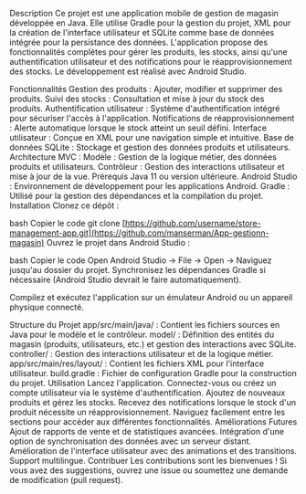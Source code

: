Description
Ce projet est une application mobile de gestion de magasin développée en Java. Elle utilise Gradle pour la gestion du projet, XML pour la création de l'interface utilisateur et SQLite comme base de données intégrée pour la persistance des données. L'application propose des fonctionnalités complètes pour gérer les produits, les stocks, ainsi qu'une authentification utilisateur et des notifications pour le réapprovisionnement des stocks. Le développement est réalisé avec Android Studio.

Fonctionnalités
Gestion des produits : Ajouter, modifier et supprimer des produits.
Suivi des stocks : Consultation et mise à jour du stock des produits.
Authentification utilisateur : Système d'authentification intégré pour sécuriser l'accès à l'application.
Notifications de réapprovisionnement : Alerte automatique lorsque le stock atteint un seuil défini.
Interface utilisateur : Conçue en XML pour une navigation simple et intuitive.
Base de données SQLite : Stockage et gestion des données produits et utilisateurs.
Architecture MVC :
Modèle : Gestion de la logique métier, des données produits et utilisateurs.
Contrôleur : Gestion des interactions utilisateur et mise à jour de la vue.
Prérequis
Java 11 ou version ultérieure.
Android Studio : Environnement de développement pour les applications Android.
Gradle : Utilisé pour la gestion des dépendances et la compilation du projet.
Installation
Clonez ce dépôt :

bash
Copier le code
git clone [https://github.com/username/store-management-app.git](https://github.com/manserman/App-gestionn-magasin)
Ouvrez le projet dans Android Studio :

bash
Copier le code
Open Android Studio -> File -> Open -> Naviguez jusqu'au dossier du projet.
Synchronisez les dépendances Gradle si nécessaire (Android Studio devrait le faire automatiquement).

Compilez et exécutez l'application sur un émulateur Android ou un appareil physique connecté.

Structure du Projet
app/src/main/java/ : Contient les fichiers sources en Java pour le modèle et le contrôleur.
model/ : Définition des entités du magasin (produits, utilisateurs, etc.) et gestion des interactions avec SQLite.
controller/ : Gestion des interactions utilisateur et de la logique métier.
app/src/main/res/layout/ : Contient les fichiers XML pour l'interface utilisateur.
build.gradle : Fichier de configuration Gradle pour la construction du projet.
Utilisation
Lancez l'application.
Connectez-vous ou créez un compte utilisateur via le système d'authentification.
Ajoutez de nouveaux produits et gérez les stocks.
Recevez des notifications lorsque le stock d'un produit nécessite un réapprovisionnement.
Naviguez facilement entre les sections pour accéder aux différentes fonctionnalités.
Améliorations Futures
Ajout de rapports de vente et de statistiques avancées.
Intégration d'une option de synchronisation des données avec un serveur distant.
Amélioration de l'interface utilisateur avec des animations et des transitions.
Support multilingue.
Contribuer
Les contributions sont les bienvenues ! Si vous avez des suggestions, ouvrez une issue ou soumettez une demande de modification (pull request).

